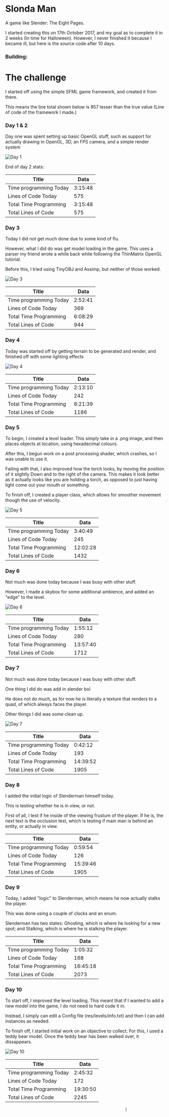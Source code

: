 # Slonda Man

A game like Slender: The Eight Pages.

I started creating this on 17th October 2017, and my goal as to complete it in 2 weeks (In time for Halloween). However, I never finished it because I became ill, but here is the source code after 10 days.

### Building:
<coming soon>

# The challenge

I started off using the simple SFML game framework, and created it from there.

This means the line total shown below is 857 lesser than the true value (Line of code of the framework I made.)

### Day 1 & 2

Day one was spent setting up basic OpenGL stuff, such as support for actually drawing in OpenGL, 3D, an FPS camera, and a simple render system

![Day 1](https://i.imgur.com/KsXOV40.png)

End of day 2 stats:

| Title                  	| Data                                                       	|
|------------------------	|------------------------------------------------------------	|
| Time programming Today 	| 3:15:48                                                    	|
| Lines of Code Today    	| 575                                                           |
| Total Time Programming 	| 3:15:48                                                    	|
| Total Lines of Code    	| 575                                                           |

### Day 3

Today I did not get much done due to some kind of flu.

However, what I did do was get model loading in the game. This uses a parser my friend wrote a while back while following the ThinMatrix OpenGL tutorial.

Before this, I tried using TinyOBJ and Assimp, but neither of those worked.

![Day 3](https://i.imgur.com/vOuaSIT.png)

| Title                  	| Data                                                       	|
|------------------------	|------------------------------------------------------------	|
| Time programming Today 	| 2:52:41                                            	|
| Lines of Code Today    	| 369                                                           |
| Total Time Programming 	| 6:08:29                                                    	|
| Total Lines of Code    	| 944                                                           |

### Day 4

Today was started off by getting terrain to be generated and render, and finished off with some
lighting effects

![Day 4](https://i.imgur.com/fORH4A9.png)

| Title                  	| Data                                                       	|
|------------------------	|------------------------------------------------------------	|
| Time programming Today 	| 2:13:10                                                       |
| Lines of Code Today    	| 242                                                           |
| Total Time Programming 	| 8:21:39                                                    	|
| Total Lines of Code    	| 1186                                                           |


### Day 5

To begin, I created a level loader. This simply take in a .png image, and then places objects at
location, using hexadecimal colours.

After this, I begun work on a post processing shader, which crashes, so I was unable to use it.

Failing with that, I also improved how the torch looks, by moving the position of it slightly Down
and to the right of the camera. This makes it look better as it actually looks like you are
holding a torch, as opposed to just having light come out your mouth or something.

To finish off, I created a player class, which allows for smoother movement though the use of velocity.

![Day 5](https://i.imgur.com/FjCcsEQ.jpg)

| Title                  	| Data                                                       	|
|------------------------	|------------------------------------------------------------	|
| Time programming Today 	| 3:40:49                                                      |
| Lines of Code Today    	| 245                                                           |
| Total Time Programming 	| 12:02:28                                                    	|
| Total Lines of Code    	| 1432                                                           |


### Day 6

Not much was done today because I was busy with other stuff.

However, I made a skybox for some additional ambience, and added an "edge" to the level.

![Day 6](https://i.imgur.com/d4YW8cW.png)

| Title                  	| Data                                                       	|
|------------------------	|------------------------------------------------------------	|
| Time programming Today 	| 1:55:12                                                      |
| Lines of Code Today    	| 280                                                           |
| Total Time Programming 	| 13:57:40                                                    	|
| Total Lines of Code    	| 1712                                                           |


### Day 7

Not much was done today because I was busy with other stuff.

One thing I did do was add in slender boi

He does not do much, as for now he is literally a texture that renders to a quad, of which always
faces the player.

Other things I did was some clean up.

![Day 7](https://i.imgur.com/w6Uq1rD.jpg)

| Title                  	| Data                                                       	|
|------------------------	|------------------------------------------------------------	|
| Time programming Today 	| 0:42:12                                                      |
| Lines of Code Today    	| 193                                                   |
| Total Time Programming 	| 14:39:52                                                    	|
| Total Lines of Code    	| 1905                                                           |


### Day 8

I added the initial logic of Slenderman himself today.

This is testing whether he is in view, or not.

First of all, I test if he inside of the viewing frustum of the player. If he is, the next text is the occlusion test, which is testing if main man is behind an entity, or actually in view.

| Title                  	| Data                                                       	|
|------------------------	|------------------------------------------------------------	|
| Time programming Today 	| 0:59:54                                                      |
| Lines of Code Today    	| 126                                                   |
| Total Time Programming 	| 15:39:46                                                    	|
| Total Lines of Code    	| 1905                                                           |

### Day 9

Today, I added "logic" to Slenderman, which means he now actually stalks the player.

This was done using a couple of clocks and an enum.

Slenderman has two states: Ghosting, which is where he looking for a new spot; and Stalking, which is where he is stalking the player.


| Title                  	| Data                                                       	|
|------------------------	|------------------------------------------------------------	|
| Time programming Today 	| 1:05:32                                                      |
| Lines of Code Today    	| 168                                                   |
| Total Time Programming 	| 16:45:18                                                    	|
| Total Lines of Code    	| 2073                                                           |

### Day 10

To start off, I improved the level loading. This meant that if I wanted to add a new model into the game, I do not need to hard code it in.

Instead, I simply can edit a Config file (res/levels/info.txt) and then I can add instances as needed.

To finish off, I started initial work on an objective to collect. For this, I used a teddy bear model. Once the teddy bear has been walked over, it dissappears.


![Day 10](https://i.imgur.com/6yQrk9j.png)

| Title                  	| Data                                                       	|
|------------------------	|------------------------------------------------------------	|
| Time programming Today 	| 2:45:32                                                      |
| Lines of Code Today    	| 172                                                   |
| Total Time Programming 	| 19:30:50                                                    	|
| Total Lines of Code    	| 2245                                                           |







                                                         |

